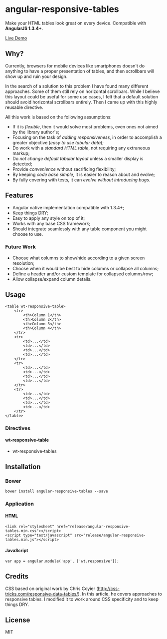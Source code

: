 # angular-responsive-tables

Make your HTML tables look great on every device. 
Compatible with **AngularJS 1.3.4+**. 

[Live Demo](http://awerlang.github.io/angular-responsive-tables/examples/)

## Why?

Currently, browsers for mobile devices like smartphones doesn't do anything to have a proper presentation of tables,
 and then scrollbars will show up and ruin your design.

In the search of a solution to this problem I have found many different approaches. Some of them
 still rely on horizontal scrollbars. While I believe this layout could be useful for some use cases, 
 I felt that a default solution should avoid horizontal scrollbars entirely. Then I came up with this
 highly reusable directive.

All this work is based on the following assumptions:

* If it is *flexible*, then it would solve most problems, even ones not aimed by the library author's;
* Focusing on the task of *adding responsiveness*, in order to accomplish a greater objective (*easy to use tabular data*);
* Do work with a *standard HTML table*, not requiring any extraneous markup;
* Do *not change default tabular layout* unless a smaller display is detected;
* Provide *convenience* without sacrificing flexibility;
* By keeping *code base simple*, it is easier to reason about and evolve;
* By fully covering with tests, it can *evolve without introducing bugs*.

## Features

* Angular native implementation compatible with 1.3.4+;
* Keep things DRY;
* Easy to apply any style on top of it;
* Works with any base CSS framework; 
* Should integrate seamlessly with any table component you might choose to use.

### Future Work

* Choose what columns to show/hide according to a given screen resolution;
* Choose when it would be best to hide columns or collapse all columns;
* Define a header and/or custom template for collapsed columns/row;
* Allow collapse/expand column details. 

## Usage

    <table wt-responsive-table>
        <tr>
            <th>Column 1</th>
            <th>Column 2</th>
            <th>Column 3</th>
            <th>Column 4</th>
        </tr>
        <tr>
            <td>...</td>
            <td>...</td>
            <td>...</td>
            <td>...</td>
        </tr>
        <tr>
            <td>...</td>
            <td>...</td>
            <td>...</td>
            <td>...</td>
        </tr>
        <tr>
            <td>...</td>
            <td>...</td>
            <td>...</td>
            <td>...</td>
        </tr>
    </table>

### Directives

#### wt-responsive-table

 * wt-responsive-tables 

## Installation

### Bower

    bower install angular-responsive-tables --save

### Application

#### HTML

    <link rel="stylesheet" href="release/angular-responsive-tables.min.css"></script>
    <script type="text/javascript" src="release/angular-responsive-tables.min.js"></script>

#### JavaScript

    var app = angular.module('app', ['wt.responsive']);

## Credits

CSS based on original work by Chris Coyier (http://css-tricks.com/responsive-data-tables/). In this article, he covers approaches to responsive tables. I modified it to work around CSS specificity and to keep things DRY.

## License

MIT
